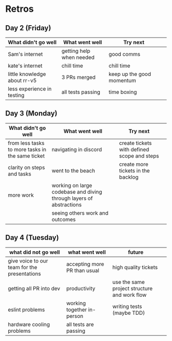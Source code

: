 # Retros

## Day 2 (Friday)

| What didn't go well          | What went well           | Try next                  |     |
| ---------------------------- | ------------------------ | ------------------------- | --- |
| Sam's internet               | getting help when needed | good comms                |     |
| kate's internet              | chill time               | chill time                |     |
| little knowledge about rr-v5 | 3 PRs merged             | keep up the good momentum |     |
| less experience in testing   | all tests passing        | time boxing               |     |

## Day 3 (Monday)

| What didn't go well                              | What went well                                                      | Try next                                    |     |
| ------------------------------------------------ | ------------------------------------------------------------------- | ------------------------------------------- | --- |
| from less tasks to more tasks in the same ticket | navigating in discord                                               | create tickets with defined scope and steps |     |
| clarity on steps and tasks                       | went to the beach                                                   | create more tickets in the backlog          |     |
| more work                                        | working on large codebase and diving through layers of abstractions |                                             |     |
|                                                  | seeing others work and outcomes                                     |                                             |     |

## Day 4 (Tuesday)

| what did not go well                         | what went well               | future                                       |     |
| -------------------------------------------- | ---------------------------- | -------------------------------------------- | --- |
| give voice to our team for the presentations | accepting more PR than usual | high quality tickets                         |     |
| getting all PR into dev                      | productivity                 | use the same project structure and work flow |     |
| eslint problems                              | working together in-person   | writing tests (maybe TDD)                    |     |
| hardware cooling problems                    | all tests are passing        |                                              |     |
